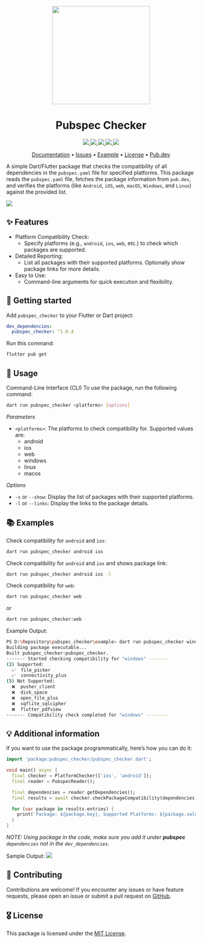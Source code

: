 <p align="center">
  <a href="https://pub.dev/packages/pubspec_checker">
    <img height="260" src="https://raw.githubusercontent.com/marianz-bonfire/pubspec_checker/master/assets/logo.png">
  </a>
  <h1 align="center">Pubspec Checker</h1>
</p>

<p align="center">
  <a href="https://pub.dev/packages/pubspec_checker">
    <img src="https://img.shields.io/pub/v/pubspec_checker?label=pub.dev&labelColor=333940&logo=dart">
  </a>
  <a href="https://pub.dev/packages/pubspec_checker/score">
    <img src="https://img.shields.io/pub/points/pubspec_checker?color=2E8B57&label=pub%20points">
  </a>
  <a href="https://github.com/marianz-bonfire/pubspec_checker/actions/workflows/dart.yml">
    <img src="https://img.shields.io/github/actions/workflow/status/marianz-bonfire/pubspec_checker/dart.yml?branch=main&label=tests&labelColor=333940&logo=github">
  </a>
  <a href="https://app.codecov.io/gh/marianz-bonfire/pubspec_checker">
    <img src="https://img.shields.io/codecov/c/github/marianz-bonfire/pubspec_checker?logo=codecov&logoColor=fff&labelColor=333940&flag=pubspec_checker">
  </a>
  <a href="https://tarsier-marianz.blogspot.com">
    <img src="https://img.shields.io/static/v1?label=website&message=tarsier-marianz&labelColor=135d34&logo=blogger&logoColor=white&color=fd3a13">
  </a>
</p>

<p align="center">
  <a href="https://pub.dev/documentation/pubspec_checker/latest/">Documentation</a> •
  <a href="https://github.com/marianz-bonfire/pubspec_checker/issues">Issues</a> •
  <a href="https://github.com/marianz-bonfire/pubspec_checker/tree/master/example">Example</a> •
  <a href="https://github.com/marianz-bonfire/pubspec_checker/blob/master/LICENSE">License</a> •
  <a href="https://pub.dev/packages/pubspec_checker">Pub.dev</a>
</p>

A simple Dart/Flutter package that checks the compatibility of all dependencies in the `pubspec.yaml` file for specified platforms. This package reads the `pubspec.yaml` file, fetches the package information from `pub.dev`, and verifies the platforms (like `Android`, `iOS`, `web`, `macOS`, `Windows`, and `Linux`) against the provided list.
<!-- 
This README describes the package. If you publish this package to pub.dev,
this README's contents appear on the landing page for your package.

For information about how to write a good package README, see the guide for
[writing package pages](https://dart.dev/guides/libraries/writing-package-pages). 

For general information about developing packages, see the Dart guide for
[creating packages](https://dart.dev/guides/libraries/create-library-packages)
and the Flutter guide for
[developing packages and plugins](https://flutter.dev/developing-packages). 
-->

<img src="https://raw.githubusercontent.com/marianz-bonfire/pubspec_checker/master/assets/demo-cli.png">


## ✨ Features

- Platform Compatibility Check:
    - Specify platforms (e.g., `android`, `ios`, `web`, etc.) to check which packages are supported.
- Detailed Reporting:
    - List all packages with their supported platforms.
Optionally show package links for more details.
- Easy to Use:
     - Command-line arguments for quick execution and flexibility.


## 🚀 Getting started

Add `pubspec_checker` to your Flutter or Dart project:

```yaml
dev_dependencies:
  pubspec_checker: ^1.0.4
```
Run this command:
```bash
flutter pub get
```

## 📒 Usage

Command-Line Interface (CLI)
To use the package, run the following command:

```bash
dart run pubspec_checker <platforms> [options]
```
_Parameters_
- `<platforms>`: The platforms to check compatibility for. Supported values are:
    - android
    - ios
    - web
    - windows
    - linux
    - macos

_Options_
- `-s` or `--show`: Display the list of packages with their supported platforms.
- `-l` or `--links`: Display the links to the package details.

## 📚 Examples
Check compatibility for `android` and `ios`:

```bash
dart run pubspec_checker android ios
```
Check compatibility for `android` and `ios` and shows package link:
```bash
dart run pubspec_checker android ios -l
```
Check compatibility for `web`:
```bash
dart run pubspec_checker web
```
or
```bash
dart run pubspec_checker:web
```

Example Output:

```bash
PS D:\Repository\pubspec_checker\example> dart run pubspec_checker windows ios
Building package executable...
Built pubspec_checker:pubspec_checker.
------- Started checking compatibility for "windows" -------
(2) Supported:
  ✅  file_picker
  ✅  connectivity_plus
(5) Not Supported:
  ❌  pusher_client
  ❌  disk_space
  ❌  open_file_plus
  ❌  sqflite_sqlcipher
  ❌  flutter_pdfview
------- Compatibility check completed for "windows" --------
```


## 💡 Additional information

If you want to use the package programmatically, here’s how you can do it:

```dart
import 'package:pubspec_checker/pubspec_checker.dart';

void main() async {
  final checker = PlatformChecker(['ios', 'android']);
  final reader = PubspecReader();

  final dependencies = reader.getDependencies();
  final results = await checker.checkPackageCompatibility(dependencies);

  for (var package in results.entries) {
    print('Package: ${package.key}, Supported Platforms: ${package.value['platforms'].join(", ")}');
  }
}
```
_NOTE: Using package in the code, make sure you add it under **pubspec** `dependencies` not in the `dev_dependencies`._

Sample Output:
<img src="https://raw.githubusercontent.com/marianz-bonfire/pubspec_checker/master/assets/demo-example.png">



## 🐞 Contributing
Contributions are welcome! If you encounter any issues or have feature requests, please open an issue or submit a pull request on [GitHub](https://github.com/marianz-bonfire/pubspec_checker).

## 🎖️ License
This package is licensed under the [MIT License](https://mit-license.org/).

